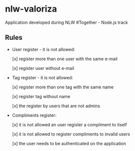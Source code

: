 # nlw-valoriza

Application developed during NLW #Together - Node.js track

## Rules

- User register - it is not allowed:

  [x] register more than one user with the same e-mail

  [x] register user without e-mail

- Tag register - it is not allowed:

  [x] register more than one tag with the same name

  [x] register tag without name

  [x] the register by users that are not admins

- Compliments register:

  [x] it is not allowed an user register a compliment to itself

  [x] it is not allowed to register compliments to invalid users

  [x] the user needs to be authenticated on the application
